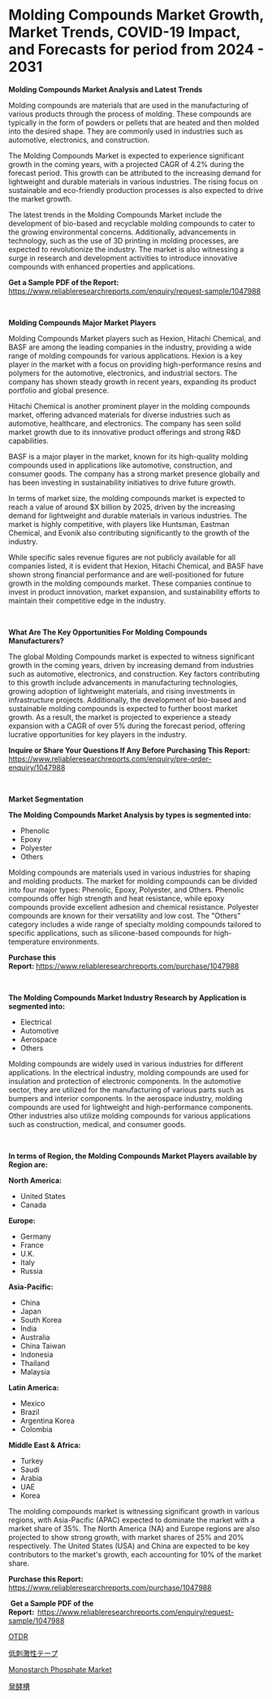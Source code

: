 <p><h1>Molding Compounds Market Growth, Market Trends, COVID-19 Impact, and Forecasts for period from 2024 - 2031</h1></p><p><strong>Molding Compounds Market Analysis and Latest Trends</strong></p>
<p><p>Molding compounds are materials that are used in the manufacturing of various products through the process of molding. These compounds are typically in the form of powders or pellets that are heated and then molded into the desired shape. They are commonly used in industries such as automotive, electronics, and construction.</p><p>The Molding Compounds Market is expected to experience significant growth in the coming years, with a projected CAGR of 4.2% during the forecast period. This growth can be attributed to the increasing demand for lightweight and durable materials in various industries. The rising focus on sustainable and eco-friendly production processes is also expected to drive the market growth.</p><p>The latest trends in the Molding Compounds Market include the development of bio-based and recyclable molding compounds to cater to the growing environmental concerns. Additionally, advancements in technology, such as the use of 3D printing in molding processes, are expected to revolutionize the industry. The market is also witnessing a surge in research and development activities to introduce innovative compounds with enhanced properties and applications.</p></p>
<p><strong>Get a Sample PDF of the Report:&nbsp;</strong> <a href="https://www.reliableresearchreports.com/enquiry/request-sample/1047988">https://www.reliableresearchreports.com/enquiry/request-sample/1047988</a></p>
<p>&nbsp;</p>
<p><strong>Molding Compounds Major Market Players</strong></p>
<p><p>Molding Compounds Market players such as Hexion, Hitachi Chemical, and BASF are among the leading companies in the industry, providing a wide range of molding compounds for various applications. Hexion is a key player in the market with a focus on providing high-performance resins and polymers for the automotive, electronics, and industrial sectors. The company has shown steady growth in recent years, expanding its product portfolio and global presence.</p><p>Hitachi Chemical is another prominent player in the molding compounds market, offering advanced materials for diverse industries such as automotive, healthcare, and electronics. The company has seen solid market growth due to its innovative product offerings and strong R&D capabilities.</p><p>BASF is a major player in the market, known for its high-quality molding compounds used in applications like automotive, construction, and consumer goods. The company has a strong market presence globally and has been investing in sustainability initiatives to drive future growth.</p><p>In terms of market size, the molding compounds market is expected to reach a value of around $X billion by 2025, driven by the increasing demand for lightweight and durable materials in various industries. The market is highly competitive, with players like Huntsman, Eastman Chemical, and Evonik also contributing significantly to the growth of the industry.</p><p>While specific sales revenue figures are not publicly available for all companies listed, it is evident that Hexion, Hitachi Chemical, and BASF have shown strong financial performance and are well-positioned for future growth in the molding compounds market. These companies continue to invest in product innovation, market expansion, and sustainability efforts to maintain their competitive edge in the industry.</p></p>
<p>&nbsp;</p>
<p><strong>What Are The Key Opportunities For Molding Compounds Manufacturers?</strong></p>
<p><p>The global Molding Compounds market is expected to witness significant growth in the coming years, driven by increasing demand from industries such as automotive, electronics, and construction. Key factors contributing to this growth include advancements in manufacturing technologies, growing adoption of lightweight materials, and rising investments in infrastructure projects. Additionally, the development of bio-based and sustainable molding compounds is expected to further boost market growth. As a result, the market is projected to experience a steady expansion with a CAGR of over 5% during the forecast period, offering lucrative opportunities for key players in the industry.</p></p>
<p><strong>Inquire or Share Your Questions If Any Before Purchasing This Report:</strong> <a href="https://www.reliableresearchreports.com/enquiry/pre-order-enquiry/1047988">https://www.reliableresearchreports.com/enquiry/pre-order-enquiry/1047988</a></p>
<p>&nbsp;</p>
<p><strong>Market Segmentation</strong></p>
<p><strong>The Molding Compounds Market Analysis by types is segmented into:</strong></p>
<p><ul><li>Phenolic</li><li>Epoxy</li><li>Polyester</li><li>Others</li></ul></p>
<p><p>Molding compounds are materials used in various industries for shaping and molding products. The market for molding compounds can be divided into four major types: Phenolic, Epoxy, Polyester, and Others. Phenolic compounds offer high strength and heat resistance, while epoxy compounds provide excellent adhesion and chemical resistance. Polyester compounds are known for their versatility and low cost. The "Others" category includes a wide range of specialty molding compounds tailored to specific applications, such as silicone-based compounds for high-temperature environments.</p></p>
<p><strong>Purchase this Report:&nbsp;</strong><a href="https://www.reliableresearchreports.com/purchase/1047988">https://www.reliableresearchreports.com/purchase/1047988</a></p>
<p>&nbsp;</p>
<p><strong>The Molding Compounds Market Industry Research by Application is segmented into:</strong></p>
<p><ul><li>Electrical</li><li>Automotive</li><li>Aerospace</li><li>Others</li></ul></p>
<p><p>Molding compounds are widely used in various industries for different applications. In the electrical industry, molding compounds are used for insulation and protection of electronic components. In the automotive sector, they are utilized for the manufacturing of various parts such as bumpers and interior components. In the aerospace industry, molding compounds are used for lightweight and high-performance components. Other industries also utilize molding compounds for various applications such as construction, medical, and consumer goods.</p></p>
<p>&nbsp;</p>
<p><strong>In terms of Region, the Molding Compounds Market Players available by Region are:</strong></p>
<p>
    <p> <strong> North America: </strong>
        <ul>
            <li>United States</li>
            <li>Canada</li>
        </ul>
        </p> 
    <p> <strong> Europe: </strong>
        <ul>
            <li>Germany</li>
            <li>France</li>
            <li>U.K.</li>
            <li>Italy</li>
            <li>Russia</li>
        </ul>
        </p> 
    <p> <strong> Asia-Pacific: </strong>
        <ul>
            <li>China</li>
            <li>Japan</li>
            <li>South Korea</li>
            <li>India</li>
            <li>Australia</li>
            <li>China Taiwan</li>
            <li>Indonesia</li>
            <li>Thailand</li>
            <li>Malaysia</li>
        </ul>
        </p> 
    <p> <strong> Latin America: </strong>
        <ul>
            <li>Mexico</li>
            <li>Brazil</li>
            <li>Argentina Korea</li>
            <li>Colombia</li>
        </ul>
        </p> 
    <p> <strong> Middle East & Africa: </strong>
        <ul>
            <li>Turkey</li>
            <li>Saudi</li>
            <li>Arabia</li>
            <li>UAE</li>
            <li>Korea</li>
        </ul>
    </p>
    </p>
<p><p>The molding compounds market is witnessing significant growth in various regions, with Asia-Pacific (APAC) expected to dominate the market with a market share of 35%. The North America (NA) and Europe regions are also projected to show strong growth, with market shares of 25% and 20% respectively. The United States (USA) and China are expected to be key contributors to the market's growth, each accounting for 10% of the market share.</p></p>
<p><strong>Purchase this Report: </strong><a href="https://www.reliableresearchreports.com/purchase/1047988">https://www.reliableresearchreports.com/purchase/1047988</a></p>
<p>&nbsp;<strong>Get a Sample PDF of the Report:&nbsp;&nbsp;</strong><a href="https://www.reliableresearchreports.com/enquiry/request-sample/1047988">https://www.reliableresearchreports.com/enquiry/request-sample/1047988</a></p>
<p><strong></strong></p>
<p><p><a href="https://github.com/laholand/Market-Research-Report-List-2/blob/main/5384554192710.md">OTDR</a></p><p><a href="https://medium.com/@arimuller2009/%E3%83%8F%E3%82%A4%E3%83%9D%E3%82%A2%E3%83%AC%E3%83%AB%E3%82%B2%E3%83%B3%E6%80%A7%E3%83%86%E3%83%BC%E3%83%97%E5%B8%82%E5%A0%B4%E3%81%AE%E6%B4%9E%E5%AF%9F-%E5%B8%82%E5%A0%B4%E5%8B%95%E5%90%91-%E6%88%90%E9%95%B7-2024%E5%B9%B4%E3%81%8B%E3%82%892031%E5%B9%B4%E3%81%BE%E3%81%A7%E3%81%AE%E4%BA%88%E6%B8%AC-6441766c1ff6">低刺激性テープ</a></p><p><a href="https://github.com/JameTravis/Market-Research-Report-List-4/blob/main/monostarch-phosphate-market.md">Monostarch Phosphate Market</a></p><p><a href="https://medium.com/@mares423/%E3%83%87%E3%82%B3%E3%83%BC%E3%83%87%E3%82%A3%E3%83%B3%E3%82%B0%E7%99%BA%E9%85%B5%E5%99%A8%E5%B8%82%E5%A0%B4%E3%83%A1%E3%83%88%E3%83%AA%E3%82%AF%E3%82%B9-%E5%B8%82%E5%A0%B4%E3%82%B7%E3%82%A7%E3%82%A2-%E3%83%88%E3%83%AC%E3%83%B3%E3%83%89-%E3%81%8A%E3%82%88%E3%81%B3%E6%88%90%E9%95%B7%E3%83%91%E3%82%BF%E3%83%BC%E3%83%B3-add98f6e6ebd">発酵槽</a></p></p>